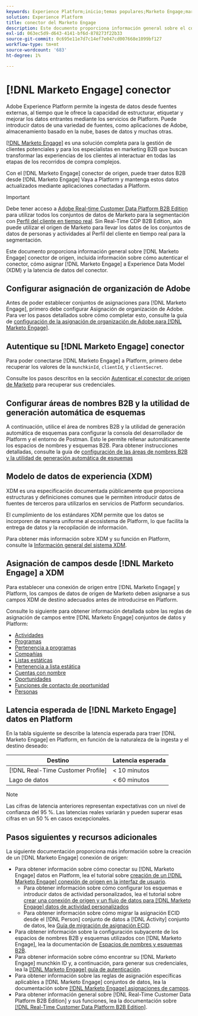 ```yaml
---
keywords: Experience Platform;inicio;temas populares;Marketo Engage;marketo engage;marketo
solution: Experience Platform
title: conector del Marketo Engage
description: Este documento proporciona información general sobre el conector de origen del Marketo Engage, incluida la información sobre su autenticación, asignación y latencia de datos.
exl-id: 063ec5d9-d643-4141-bf6d-878273f22b33
source-git-commit: 0c695e11e7d7c14ef7e047cd007668e1099bf127
workflow-type: tm+mt
source-wordcount: '683'
ht-degree: 1%

---
```


# [!DNL Marketo Engage] conector

Adobe Experience Platform permite la ingesta de datos desde fuentes externas, al tiempo que le ofrece la capacidad de estructurar, etiquetar y mejorar los datos entrantes mediante los servicios de Platform. Puede introducir datos de una variedad de fuentes, como aplicaciones de Adobe, almacenamiento basado en la nube, bases de datos y muchas otras.

[[!DNL Marketo Engage]](https://www.marketo.com/software/) es una solución completa para la gestión de clientes potenciales y para los especialistas en marketing B2B que buscan transformar las experiencias de los clientes al interactuar en todas las etapas de los recorridos de compra complejos.

Con el [!DNL Marketo Engage] conector de origen, puede traer datos B2B desde [!DNL Marketo Engage] Vaya a Platform y mantenga estos datos actualizados mediante aplicaciones conectadas a Platform.

>[!IMPORTANT]
>
>Debe tener acceso a [Adobe Real-time Customer Data Platform B2B Edition](../../../../rtcdp/b2b-overview.md) para utilizar todos los conjuntos de datos de Marketo para la segmentación con [Perfil del cliente en tiempo real](../../../../profile/home.md). Sin Real-Time CDP B2B Edition, aún puede utilizar el origen de Marketo para llevar los datos de los conjuntos de datos de personas y actividades al Perfil del cliente en tiempo real para la segmentación.

Este documento proporciona información general sobre [!DNL Marketo Engage] conector de origen, incluida información sobre cómo autenticar el conector, cómo asignar [!DNL Marketo Engage] a Experience Data Model (XDM) y la latencia de datos del conector.

## Configurar asignación de organización de Adobe

Antes de poder establecer conjuntos de asignaciones para [!DNL Marketo Engage], primero debe configurar Asignación de organización de Adobe. Para ver los pasos detallados sobre cómo completar esto, consulte la guía de [configuración de la asignación de organización de Adobe para [!DNL Marketo Engage]](https://experienceleague.adobe.com/docs/marketo/using/product-docs/core-marketo-concepts/miscellaneous/set-up-adobe-organization-mapping.html).

## Autentique su [!DNL Marketo Engage] conector

Para poder conectarse [!DNL Marketo Engage] a Platform, primero debe recuperar los valores de la `munchkinId`, `clientId`, y `clientSecret`.

Consulte los pasos descritos en la sección [Autenticar el conector de origen de Marketo](./marketo-auth.md) para recuperar sus credenciales.

## Configurar áreas de nombres B2B y la utilidad de generación automática de esquemas

A continuación, utilice el área de nombres B2B y la utilidad de generación automática de esquemas para configurar la consola del desarrollador de Platform y el entorno de Postman. Esto le permite rellenar automáticamente los espacios de nombres y esquemas B2B. Para obtener instrucciones detalladas, consulte la guía de [configuración de las áreas de nombres B2B y la utilidad de generación automática de esquemas](./marketo-namespaces.md)

## Modelo de datos de experiencia (XDM)

XDM es una especificación documentada públicamente que proporciona estructuras y definiciones comunes que le permiten introducir datos de fuentes de terceros para utilizarlos en servicios de Platform secundarios.

El cumplimiento de los estándares XDM permite que los datos se incorporen de manera uniforme al ecosistema de Platform, lo que facilita la entrega de datos y la recopilación de información.

Para obtener más información sobre XDM y su función en Platform, consulte la [Información general del sistema XDM](../../../../xdm/home.md).

## Asignación de campos desde [!DNL Marketo Engage] a XDM

Para establecer una conexión de origen entre [!DNL Marketo Engage] y Platform, los campos de datos de origen de Marketo deben asignarse a sus campos XDM de destino adecuados antes de introducirse en Platform.

Consulte lo siguiente para obtener información detallada sobre las reglas de asignación de campos entre [!DNL Marketo Engage] conjuntos de datos y Platform:

* [Actividades](../mapping/marketo.md#activities)
* [Programas](../mapping/marketo.md#programs)
* [Pertenencia a programas](../mapping/marketo.md#program-memberships)
* [Compañías](../mapping/marketo.md#companies)
* [Listas estáticas](../mapping/marketo.md#static-lists)
* [Pertenencia a lista estática](../mapping/marketo.md#static-list-memberships)
* [Cuentas con nombre](../mapping/marketo.md#named-accounts)
* [Oportunidades](../mapping/marketo.md#opportunities)
* [Funciones de contacto de oportunidad](../mapping/marketo.md#opportunity-contact-roles)
* [Personas](../mapping/marketo.md#persons)

## Latencia esperada de [!DNL Marketo Engage] datos en Platform

En la tabla siguiente se describe la latencia esperada para traer [!DNL Marketo Engage] en Platform, en función de la naturaleza de la ingesta y el destino deseado:

| Destino | Latencia esperada |
| ----------- | ---------------- |
| [!DNL Real-Time Customer Profile] | &lt; 10 minutos |
| Lago de datos | &lt; 60 minutos |

>[!NOTE]
>
>Las cifras de latencia anteriores representan expectativas con un nivel de confianza del 95 %. Las latencias reales variarán y pueden superar esas cifras en un 50 % en casos excepcionales.

## Pasos siguientes y recursos adicionales

La siguiente documentación proporciona más información sobre la creación de un [!DNL Marketo Engage] conexión de origen:

* Para obtener información sobre cómo conectar su [!DNL Marketo Engage] datos en Platform, lea el tutorial sobre [creación de un [!DNL Marketo Engage] conexión de origen en la interfaz de usuario](../../../tutorials/ui/create/adobe-applications/marketo.md).
   * Para obtener información sobre cómo configurar los esquemas e introducir datos de actividad personalizados, lea el tutorial sobre [crear una conexión de origen y un flujo de datos para [!DNL Marketo Engage] datos de actividad personalizados](../../../tutorials/ui/create/adobe-applications/marketo-custom-activities.md)
   * Para obtener información sobre cómo migrar la asignación ECID desde el [!DNL Person] conjunto de datos a [!DNL Activity] conjunto de datos, lea [Guía de migración de asignación ECID](./migration.md).
* Para obtener información sobre la configuración subyacente de los espacios de nombres B2B y esquemas utilizados con [!DNL Marketo Engage], lea la documentación de [Espacios de nombres y esquemas B2B](./marketo-namespaces.md).
* Para obtener información sobre cómo encontrar su [!DNL Marketo Engage] munchkin ID y, a continuación, para generar sus credenciales, lea la [[!DNL Marketo Engage] guía de autenticación](./marketo-auth.md).
* Para obtener información sobre las reglas de asignación específicas aplicables a [!DNL Marketo Engage] conjuntos de datos, lea la documentación sobre [[!DNL Marketo Engage] asignaciones de campos](../mapping/marketo.md).
* Para obtener información general sobre [!DNL Real-Time Customer Data Platform B2B Edition] y sus funciones, lea la documentación sobre [[!DNL Real-Time Customer Data Platform B2B Edition]](../../../../rtcdp/b2b-overview.md).
